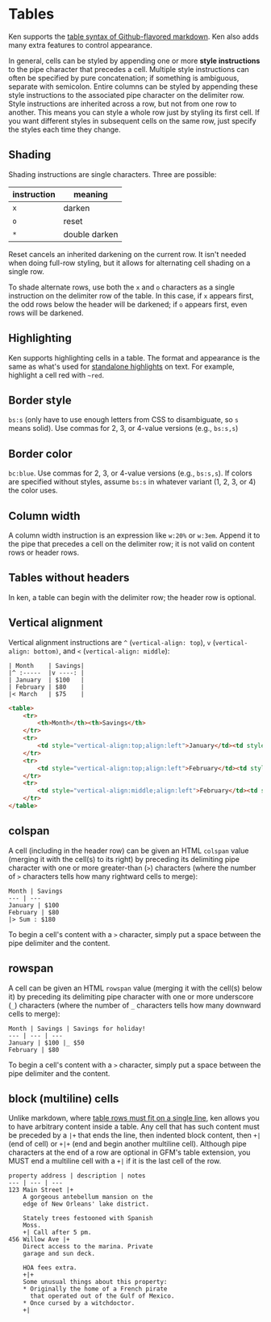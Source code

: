 # Tables

Ken supports the [table syntax of Github-flavored markdown](https://github.github.com/gfm/#tables-extension-). Ken also adds many extra features to control appearance.

In general, cells can be styled by appending one or more **style instructions** to the pipe character that precedes a cell. Multiple style instructions can often be specified by pure concatenation; if something is ambiguous, separate with semicolon. Entire columns can be styled by appending these style instructions to the associated pipe character on the delimiter row. Style instructions are inherited across a row, but not from one row to another. This means you can style a whole row just by styling its first cell. If you want different styles in subsequent cells on the same row, just specify the styles each time they change.

## Shading

Shading instructions are single characters. Three are possible:

instruction | meaning
--- | ---
`x` | darken
`o` | reset
`*` | double darken

Reset cancels an inherited darkening on the current row. It isn't needed when doing full-row styling, but it allows for alternating cell shading on a single row.

To shade alternate rows, use both the `x` and `o` characters as a single instruction on the delimiter row of the table. In this case, if `x` appears first, the odd rows below the header will be darkened; if `o` appears first, even rows will be darkened.

## Highlighting

Ken supports highlighting cells in a table. The format and appearance is the same as what's used for [standalone highlights](highlights.md) on text. For example, highlight a cell red with `~red`.

## Border style

`bs:s` (only have to use enough letters from CSS to disambiguate, so `s` means solid). Use commas for 2, 3, or 4-value versions (e.g., `bs:s,s`)

## Border color

`bc:blue`. Use commas for 2, 3, or 4-value versions (e.g., `bs:s,s`). If colors are specified without styles, assume `bs:s` in whatever variant (1, 2, 3, or 4) the color uses.

## Column width

A column width instruction is an expression like `w:20%` or `w:3em`. Append it to the pipe that precedes a cell on the delimiter row; it is not valid on content rows or header rows.

## Tables without headers

In ken, a table can begin with the delimiter row; the header row is optional. 

## Vertical alignment

Vertical alignment instructions are `^` (`vertical-align: top`), `v` (`vertical-align: bottom)`, and `<` (`vertical-align: middle`):

```ken
| Month    | Savings|
|^ :-----  |v ----: |
| January  | $100   |
| February | $80    |
|< March   | $75    |
```

```html
<table>
    <tr>
        <th>Month</th><th>Savings</th>
    </tr>
    <tr>
        <td style="vertical-align:top;align:left">January</td><td style="vertical-align:bottom;align:right">$100</td>
    </tr>
    <tr>
        <td style="vertical-align:top;align:left">February</td><td style="vertical-align:bottom;align:right">$80</td>
    </tr>
    <tr>
        <td style="vertical-align:middle;align:left">February</td><td style="vertical-align:bottom;align:right">$80</td>
    </tr>
</table>
```

## colspan
A cell (including in the header row) can be given an HTML `colspan` value (merging it with the cell(s) to its right) by preceding its delimiting pipe character with one or more greater-than (`>`) characters (where the number of `>` characters tells how many rightward cells to merge):

```ken
Month |	Savings
--- | ---
January	| $100
February | $80
|> Sum : $180
```

To begin a cell's content with a `>` character, simply put a space between the pipe delimiter and the content.

## rowspan
A cell can be given an HTML `rowspan` value (merging it with the cell(s) below it) by preceding its delimiting pipe character with one or more underscore (`_`) characters (where the number of `_` characters tells how many downward cells to merge):


```ken
Month | Savings | Savings for holiday!
--- | --- | ---
January | $100 |_ $50
February | $80
```

To begin a cell's content with a `>` character, simply put a space between the pipe delimiter and the content.

## block (multiline) cells

Unlike markdown, where [table rows must fit on a single line](https://stackoverflow.com/a/48754707), ken allows you to have arbitrary content inside a table. Any cell that has such content must be preceded by a `|+` that ends the line, then indented block content, then `+|` (end of cell) or `+|+` (end and begin another multiline cell). Although pipe characters at the end of a row are optional in GFM's table extension, you MUST end a multiline cell with a `+|` if it is the last cell of the row.

```ken
property address | description | notes
--- | --- | ---
123 Main Street |+
    A gorgeous antebellum mansion on the
    edge of New Orleans' lake district.
    
    Stately trees festooned with Spanish
    Moss.
    +| Call after 5 pm.
456 Willow Ave |+
    Direct access to the marina. Private
    garage and sun deck.
    
    HOA fees extra.
    +|+
    Some unusual things about this property:
    * Originally the home of a French pirate
      that operated out of the Gulf of Mexico.
    * Once cursed by a witchdoctor.
    +|
```